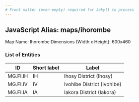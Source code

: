 ```yaml
---
# Front matter (even empty) required for Jekyll to process
---
```


## JavaScript Alias: maps/ihorombe

Map Name: Ihorombe
Dimensions (Width x Height): 600x460

### List of Entities

ID | Short label | Label
---|---|---|
MG.FI.IH|IH|Ihosy District (Ihosy)
MG.FI.IV|IV|Ivohibe District (Ivohibe)
MG.FI.IA|IA|Iakora District (Iakora)
